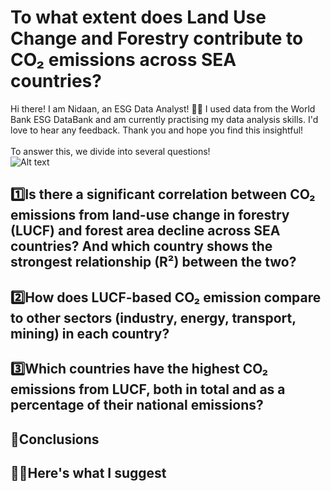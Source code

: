 # To what extent does Land Use Change and Forestry contribute to CO₂ emissions across SEA countries? 
Hi there! I am Nidaan, an ESG Data Analyst! 🙌🏻 I used data from the World Bank ESG DataBank and am currently practising my data analysis skills. I'd love to hear any feedback. Thank you and hope you find this insightful!<br /><br />
To answer this, we divide into several questions! <br /> ![Alt text](link) <br />

## 1️⃣Is there a significant correlation between CO₂ emissions from land-use change in forestry (LUCF) and forest area decline across SEA countries? And which country shows the strongest relationship (R²) between the two?

## 2️⃣How does LUCF-based CO₂ emission compare to other sectors (industry, energy, transport, mining) in each country?

## 3️⃣Which countries have the highest CO₂ emissions from LUCF, both in total and as a percentage of their national emissions?

## 📝Conclusions

## 🙋‍♀️Here's what I suggest
